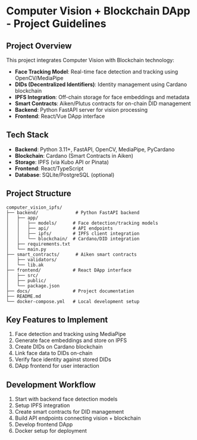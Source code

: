 # Computer Vision + Blockchain DApp - Project Guidelines

## Project Overview
This project integrates Computer Vision with Blockchain technology:
- **Face Tracking Model**: Real-time face detection and tracking using OpenCV/MediaPipe
- **DIDs (Decentralized Identifiers)**: Identity management using Cardano blockchain
- **IPFS Integration**: Off-chain storage for face embeddings and metadata
- **Smart Contracts**: Aiken/Plutus contracts for on-chain DID management
- **Backend**: Python FastAPI server for vision processing
- **Frontend**: React/Vue DApp interface

## Tech Stack
- **Backend**: Python 3.11+, FastAPI, OpenCV, MediaPipe, PyCardano
- **Blockchain**: Cardano (Smart Contracts in Aiken)
- **Storage**: IPFS (via Kubo API or Pinata)
- **Frontend**: React/TypeScript
- **Database**: SQLite/PostgreSQL (optional)

## Project Structure
```
computer_vision_ipfs/
├── backend/              # Python FastAPI backend
│   ├── app/
│   │   ├── models/      # Face detection/tracking models
│   │   ├── api/         # API endpoints
│   │   ├── ipfs/        # IPFS client integration
│   │   └── blockchain/  # Cardano/DID integration
│   ├── requirements.txt
│   └── main.py
├── smart_contracts/      # Aiken smart contracts
│   ├── validators/
│   └── lib.ak
├── frontend/            # React DApp interface
│   ├── src/
│   ├── public/
│   └── package.json
├── docs/                # Project documentation
├── README.md
└── docker-compose.yml   # Local development setup
```

## Key Features to Implement
1. Face detection and tracking using MediaPipe
2. Generate face embeddings and store on IPFS
3. Create DIDs on Cardano blockchain
4. Link face data to DIDs on-chain
5. Verify face identity against stored DIDs
6. DApp frontend for user interaction

## Development Workflow
1. Start with backend face detection models
2. Setup IPFS integration
3. Create smart contracts for DID management
4. Build API endpoints connecting vision + blockchain
5. Develop frontend DApp
6. Docker setup for deployment
